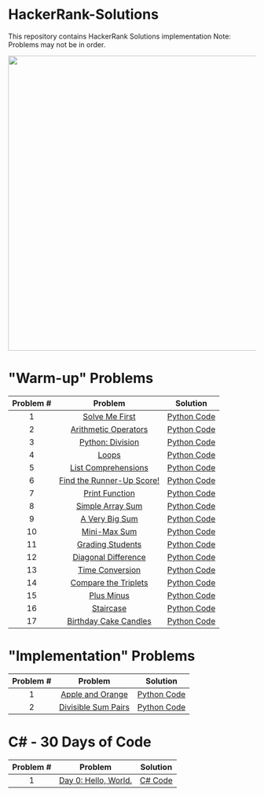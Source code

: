 # HackerRank-Solutions
This repository contains HackerRank Solutions implementation
Note: Problems may not be in order.

<div align="center">
    <img src="http://nano.hackerrank.com/hackerrank/assets/hackerranklogo_green.png" width="600px"</img> 
</div>


 # "Warm-up" Problems
 
| Problem #  | Problem     | Solution |
|:------------:|:-------------:|:----------:|
| 1          |[Solve Me First](https://www.hackerrank.com/challenges/solve-me-first/problem) | [Python Code](https://github.com/hilalekinci/HackerRank-Solutions/blob/master/Codes/solveMeFirst.py) |
|       2    |[Arithmetic Operators](https://www.hackerrank.com/challenges/python-arithmetic-operators/problem)       |[Python Code](https://github.com/hilalekinci/HackerRank-Solutions/blob/master/Codes/ArithmeticOperators.py)          |
|       3     |[Python: Division](https://www.hackerrank.com/challenges/python-division/problem)  |[Python Code](https://github.com/hilalekinci/HackerRank-Solutions/blob/master/Codes/PythonDivision.py)          |
|       4     |[Loops](https://www.hackerrank.com/challenges/python-loops/problem)             |[Python Code](https://github.com/hilalekinci/HackerRank-Solutions/blob/master/Codes/Loops.py)          |
|       5     |[List Comprehensions](https://www.hackerrank.com/challenges/list-comprehensions/problem)|[Python Code](https://github.com/hilalekinci/HackerRank-Solutions/blob/master/Codes/ListComprehensions.py)        |
|       6     |[Find the Runner-Up Score!](https://www.hackerrank.com/challenges/find-second-maximum-number-in-a-list/problem)|[Python Code](https://github.com/hilalekinci/HackerRank-Solutions/blob/master/Codes/FindTheRunner-UpScore.py)          |
|       7    |[Print Function](https://www.hackerrank.com/challenges/python-print/problem) |[Python Code](https://github.com/hilalekinci/HackerRank-Solutions/blob/master/Codes/printFunction.py)         |
|       8    |[Simple Array Sum](https://www.hackerrank.com/challenges/simple-array-sum/problem)           |[Python Code](https://github.com/hilalekinci/HackerRank-Solutions/blob/master/Codes/SimpleArraySum.py)         |
|       9    |[A Very Big Sum](https://www.hackerrank.com/challenges/a-very-big-sum/problem)           | [Python Code](https://github.com/hilalekinci/HackerRank-Solutions/blob/master/Codes/AVeryBigSum.py)          |
|       10   |[Mini-Max Sum](https://www.hackerrank.com/challenges/mini-max-sum/problem)           | [Python Code](https://github.com/hilalekinci/HackerRank-Solutions/blob/master/Codes/Mini-Max_Sum.py)          |
|       11    |[Grading Students](https://www.hackerrank.com/challenges/grading/problem)           | [Python Code](https://github.com/hilalekinci/HackerRank-Solutions/blob/master/Codes/GradingStudents.py)          |
|       12   |[Diagonal Difference](https://www.hackerrank.com/challenges/diagonal-difference/problem)           | [Python Code](https://github.com/hilalekinci/HackerRank-Solutions/blob/master/Codes/diagonalDifference.py)          |
|       13   |[Time Conversion](https://www.hackerrank.com/challenges/time-conversion/problem)| [Python Code](https://github.com/hilalekinci/HackerRank-Solutions/blob/master/Codes/timeConversion.py)         |
|       14   |[Compare the Triplets](https://www.hackerrank.com/challenges/compare-the-triplets/problem)| [Python Code](https://github.com/hilalekinci/HackerRank-Solutions/blob/master/Codes/compareTheTriplets.py)         |
|       15   |[Plus Minus](https://www.hackerrank.com/challenges/plus-minus/problem)| [Python Code](https://github.com/hilalekinci/HackerRank-Solutions/blob/master/Codes/plusMinus.py)         |
|       16   |[Staircase](https://www.hackerrank.com/challenges/staircase/problem)| [Python Code](https://github.com/hilalekinci/HackerRank-Solutions/blob/master/Codes/staircase.py)         |
|       17   |[Birthday Cake Candles](https://www.hackerrank.com/challenges/birthday-cake-candles/problem)| [Python Code](https://github.com/hilalekinci/HackerRank-Solutions/blob/master/Codes/birthdayCakeCandles.py)         |


# "Implementation" Problems

| Problem #  | Problem     | Solution |
|:------------:|:-------------:|:----------:|
| 1          |[Apple and Orange](https://www.hackerrank.com/challenges/apple-and-orange/problem) | [Python Code](https://github.com/hilalekinci/HackerRank-Solutions/blob/master/Codes/appleAndOrange.py) |
| 2          |[Divisible Sum Pairs](https://www.hackerrank.com/challenges/divisible-sum-pairs/problem) | [Python Code](https://github.com/hilalekinci/HackerRank-Solutions/blob/master/Codes/divisibleSumPairs.py) |


# C# - 30 Days of Code

| Problem #  | Problem     | Solution |
|:------------:|:-------------:|:----------:|
| 1          |[Day 0: Hello, World.](https://www.hackerrank.com/challenges/30-hello-world/problem) | [C# Code](https://github.com/hilalekinci/HackerRank-Solutions/blob/master/C%23/day0.cs) |

